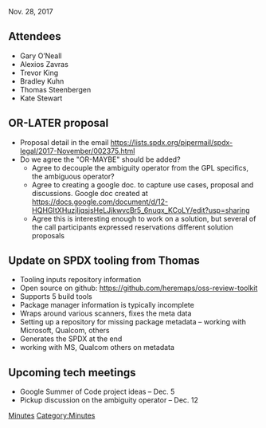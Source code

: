 Nov. 28, 2017

## Attendees

  - Gary O’Neall
  - Alexios Zavras
  - Trevor King
  - Bradley Kuhn
  - Thomas Steenbergen
  - Kate Stewart

## OR-LATER proposal

  - Proposal detail in the email
    <https://lists.spdx.org/pipermail/spdx-legal/2017-November/002375.html>
  - Do we agree the "OR-MAYBE" should be added?
      - Agree to decouple the ambiguity operator from the GPL specifics,
        the ambiguous operator?
      - Agree to creating a google doc. to capture use cases, proposal
        and discussions. Google doc created at
        <https://docs.google.com/document/d/12-HQHGItXHuzjIjqsjsHeLJjkwvcBr5_6nuqx_KCoLY/edit?usp=sharing>
      - Agree this is interesting enough to work on a solution, but
        several of the call participants expressed reservations
        different solution proposals

## Update on SPDX tooling from Thomas

  - Tooling inputs repository information
  - Open source on github:
    <https://github.com/heremaps/oss-review-toolkit>
  - Supports 5 build tools
  - Package manager information is typically incomplete
  - Wraps around various scanners, fixes the meta data
  - Setting up a repository for missing package metadata – working with
    Microsoft, Qualcom, others
  - Generates the SPDX at the end
  - working with MS, Qualcom others on metadata

## Upcoming tech meetings

  - Google Summer of Code project ideas – Dec. 5
  - Pickup discussion on the ambiguity operator – Dec. 12

[Minutes](Category:Technical "wikilink")
[Category:Minutes](Category:Minutes "wikilink")

